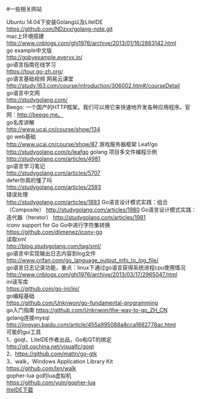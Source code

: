 #一些相关网站

Ubuntu 14.04下安装Golang以及LiteIDE  
https://github.com/NDzxx/golang-note.git  
mac上环境搭建  
http://www.cnblogs.com/ghj1976/archive/2013/01/16/2863142.html  
go example中文版  
http://gobyexample.everyx.in/   
go语言指南在线学习   
https://tour.go-zh.org/   
go语言基础视频 网易云课堂  
http://study.163.com/course/introduction/306002.htm#/courseDetail  
go语言中文网  
http://studygolang.com/  
Beego: 一个国产的HTTP框架。我们可以用它来快速地开发各种应用程序。官网：http://beego.me。  
go名库讲解  
http://www.ucai.cn/course/show/134  
go web基础  
http://www.ucai.cn/course/show/87
游戏服务器框架 Leaf/go
http://studygolang.com/p/leafgo
golang 项目多文件编程示例  
http://studygolang.com/articles/4981  
go语言学习笔记  
http://studygolang.com/articles/5707  
defer你真的懂了吗  
http://studygolang.com/articles/2593  
错误处理  
http://studygolang.com/articles/1893
Go语言设计模式实践：组合（Composite）
http://studygolang.com/articles/1980
Go语言设计模式实践：迭代器（Iterator）
http://studygolang.com/articles/1981  
iconv support for Go Go中进行字符集转换   
https://github.com/djimenez/iconv-go  
读取xml  
http://blog.studygolang.com/tag/xml/  
go语言中实现输出日志内容到log文件  
http://www.crifan.com/go_language_output_info_to_log_file/  
go语言日志记录功能，重点：linux下通过go语言获得系统进程cpu使用情况   
http://www.cnblogs.com/ghj1976/archive/2013/03/17/2965047.html  
ini读写库  
https://github.com/go-ini/ini/   
go编程基础   
https://github.com/Unknwon/go-fundamental-programming  
go入门指南
https://github.com/Unknwon/the-way-to-go_ZH_CN  
golang连接mysql  
http://jingyan.baidu.com/article/455a995088a8cca1662778ac.html  
可能的gui工具  
1、goqt，LiteIDE作者出品，Go和QT的绑定   
http://git.oschina.net/visualfc/goqt  
2、https://github.com/mattn/go-gtk     
3、walk，Windows Application Library Kit  
https://github.com/lxn/walk   
gopher-lua go的lua虚拟机  
https://github.com/yuin/gopher-lua  
[liteIDE下载](http://www.golangtc.com/download/liteide)